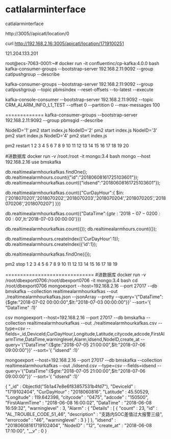 # catlalarminterface
catlalarminterface

http://3005//apicatl/location/0

curl http://192.168.2.16:3005/apicatl/location/1719100251


121.204.133.201	 

root@ecs-7063-0001:~# docker run -it confluentinc/cp-kafka:4.0.0 bash
kafka-consumer-groups --bootstrap-server 192.168.2.11:9092  --group catlpushgroup --describe


kafka-consumer-groups --bootstrap-server 192.168.2.11:9092  --group catlpushgroup  --topic pbmsindex --reset-offsets --to-latest --execute


kafka-console-consumer --bootstrap-server 192.168.2.11:9092 --topic CRM_ALARM_INFO_L1_TEST --offset 0 --partition 0 --max-messages 100

=============
kafka-consumer-groups --bootstrap-server 192.168.2.11:9092  --group pbmsgid --describe

NodeID='1' pm2 start index.js
NodeID='2' pm2 start index.js
NodeID='3' pm2 start index.js
NodeID='4' pm2 start index.js

pm2 restart 1 2 3 4 5 6 7 8 9 10 11 12 13 14 15 16 17 18 19 20

#进数据库
docker run -v /root:/root -it mongo:3.4 bash
mongo --host 192.168.2.16
use bmskafka

db.realtimealarmhourkafkas.findOne();
db.realtimealarmhours.count({"id":"20180608161725103601"});
db.realtimealarmhourkafkas.count({"idsend":"20180608161725103601"});




db.realtimealarmhourkafkas.count({"CurDayHour":{
  $in:['2018070201','2018070202','2018070203','2018070204','2018070205','2018070206','2018070207']
  }})

db.realtimealarmhourkafkas.count({"DataTime":{$gte:'2018-07-02 00:00:00',$lt:'2018-07-03 00:00:00'}})


db.realtimealarmhourkafkas.count({});
db.realtimealarmhours.count({});

db.realtimealarmhours.createIndex({'CurDayHour':1});
db.realtimealarmhours.createIndex({'id':1});

db.realtimealarmhourkafkas.findOne({});

pm2 stop 1 2 3 4 5 6 7 8 9 10 11 12 13 14 15 16 17 18 19

==============================
#进数据库
docker run -v /root/dbexport0706:/root/dbexport0706 -it mongo:3.4 bash
cd /root/dbexport0706
mongoexport --host=192.168.2.16 --port 27017 --db bmskafka --collection realtimealarmhourkafkas --out ./realtimealarmhourkafkas.json --jsonArray --pretty  --query='{"DataTime":{$gte:"2018-07-02 00:00:00",$lt:"2018-07-03 00:00:00"}}' --sort='{ "DataTime" :1}'

csv
mongoexport --host=192.168.2.16 --port 27017 --db bmskafka --collection realtimealarmhourkafkas --out ./realtimealarmhourkafkas.csv --type=csv --fields=_id,DeviceId,CurDayHour,Longitude,Latitude,citycode,adcode,FirstAlarmTime,DataTime,warninglevel,Alarm,idsend,NodeID,create_at --query='{"DataTime":{$gte:"2018-07-05 21:00:00",$lt:"2018-07-06 09:00:00"}}' --sort='{ "idsend" :1}'

mongoexport --host=192.168.2.16 --port 27017 --db bmskafka --collection realtimealarmhourkafkas --out ./idsend.csv --type=csv --fields=idsend --query='{"DataTime":{$gte:"2018-07-05 21:00:00",$lt:"2018-07-06 09:00:00"}}' --sort='{ "idsend" :1}'


{ "_id" : ObjectId("5b1a47e8e6f83857531b4fd7"), "DeviceId" : "1719102404", "CurDayHour" : "2018060816", "Latitude" : 45.50529, "Longitude" : 119.642398, "citycode" : "0475", "adcode" : "150500", "FirstAlarmTime" : "2018-06-08 16:00:02", "DataTime" : "2018-06-08 16:59:32", "warninglevel" : 3, "Alarm" : { "Details" : [ { "count" : 23, "id" : "AL_TROUBLE_CODE_51_46", "description" : "支路内SOC差值过大报警三级", "errorcode" : "46", "warninglevel" : 3 } ] }, "idsend" : "20180608161719102404", "NodeID" : "12", "create_at" : "2018-06-08 17:10:00", "__v" : 0 }
